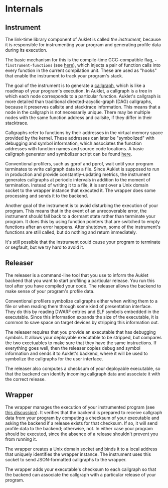 # Internals

## Instrument

The link-time library component of Auklet is called _the instrument,_ because it
is responsible for instrumenting your program and generating profile data during
its execution.

The basic mechanism for this is the compile-time GCC-compatible flag,
`-finstrument-functions` (see [here][1]), which injects a pair of function calls
into every function in the current compilation unit. These are used as "hooks"
that enable the instrument to track your program's stack.

[1]: https://gcc.gnu.org/onlinedocs/gcc-4.3.3/gcc/Code-Gen-Options.html

The goal of the instrument is to generate a [callgraph][2], which is like a
roadmap of your program's execution. In Auklet, a callgraph is a tree in
which each node corresponds to a particular function. Auklet's callgraph is more
detailed than traditional directed-acyclic-graph (DAG) callgraphs, because it
preserves callsite and stacktrace information. This means that a node in the
callgraph is not necessarily unique.  There may be multiple nodes with the same
function address and callsite, if they differ in their stacktrace.

[2]: https://en.wikipedia.org/wiki/Call_graph

Callgraphs refer to functions by their addresses in the virtual memory space
provided by the kernel. These addresses can later be "symbolized" with debugging
and symbol information, which associates the function addresses with function
names and source code locations. A basic callgraph generator and symbolizer
script can be found [here][3].

[3]: https://git.2f30.org/callgraph/files.html

Conventional profilers, such as gprof and pprof, wait until your program
terminates to write callgraph data to a file. Since Auklet is supposed to run in
production and provide constantly-updating metrics, the instrument generates
callgraphs at periodic intervals in addition to the moment of termination.
Instead of writing it to a file, it is sent over a Unix domain socket to the
wrapper instance that executed it. The wrapper does some processing and sends it
to the backend.

Another goal of the instrument is to avoid disturbing the execution of your
program. This means that in the event of an unrecoverable error, the instrument
should fall back to a dormant state rather than terminate your program. It does
this by using function pointers that are switched to empty functions after an
error happens. After shutdown, some of the instrument's functions are still
called, but do nothing and return immediately.

It's still possible that the instrument could cause your program to terminate or
segfault, but we try hard to avoid it.

## Releaser

The releaser is a command-line tool that you use to inform the Auklet backend
that you want to start profiling a particular release. You run this tool after
you have compiled your code. The releaser allows the backend to make sense of
your program's profile data.

Conventional profilers symbolize callgraphs either when writing them to a file
or when reading them through some kind of presentation interface. They do this
by reading DWARF entries and ELF symbols embedded in the executable. Since this
information expands the size of the executable, it is common to save space on
target devices by stripping this information out.

The releaser requires that you provide an executable that has debugging symbols.
It allows your deployable executable to be stripped, but compares the two
exectuables to make sure that they have the same instructions. If everything
goes well, then the releaser copies debug and symbol information and sends it to
Auklet's backend, where it will be used to symbolize the callgraphs for the user
interface.

The releaser also computes a checksum of your deployable executable, so that the
backend can identify incoming callgraph data and associate it with the correct
release.

## Wrapper

The wrapper manages the execution of your instrumented program (see [this
discussion][1]). It verifies that the backend is prepared to receive callgraph
data from your program by computing a checksum of your executable and asking the
backend if a release exists for that checksum. If so, it will send profile data
to the backend; otherwise, not. In either case your program should be executed,
since the absence of a release shouldn't prevent you from running it.

[1]: https://groups.google.com/d/msg/golang-nuts/qBQ0bK2zvQA/W-GQviEvVSUJ

The wrapper creates a Unix domain socket and binds it to a local address that
uniquely identifies the wrapper instance. The instrument uses this socket to
send JSON-formatted callgraphs to the wrapper.

The wrapper adds your executable's checksum to each callgraph so that the
backend can associate the callgraph with a particular release of your program.
